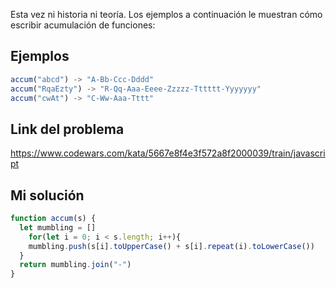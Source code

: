Esta vez ni historia ni teoría. Los ejemplos a continuación le muestran cómo escribir acumulación de funciones:

## Ejemplos

```js
accum("abcd") -> "A-Bb-Ccc-Dddd"
accum("RqaEzty") -> "R-Qq-Aaa-Eeee-Zzzzz-Tttttt-Yyyyyyy"
accum("cwAt") -> "C-Ww-Aaa-Tttt"
```

## Link del problema

https://www.codewars.com/kata/5667e8f4e3f572a8f2000039/train/javascript

## Mi solución

```js
function accum(s) {
  let mumbling = []
	for(let i = 0; i < s.length; i++){
    mumbling.push(s[i].toUpperCase() + s[i].repeat(i).toLowerCase())
  }
  return mumbling.join("-")
}
```
